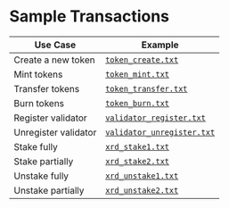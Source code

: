 # Sample Transactions

| **Use Case**         | **Example**                                              |
|----------------------|----------------------------------------------------------|
| Create a new token   | [`token_create.txt`](./token_create.txt)                 |
| Mint tokens          | [`token_mint.txt`](./token_mint.txt)                     |
| Transfer tokens      | [`token_transfer.txt`](./token_transfer.txt)             |
| Burn tokens          | [`token_burn.txt`](./token_burn.txt)                     |
| Register validator   | [`validator_register.txt`](./validator_register.txt)     |
| Unregister validator | [`validator_unregister.txt`](./validator_unregister.txt) |
| Stake fully          | [`xrd_stake1.txt`](./xrd_stake1.txt)                     |
| Stake partially      | [`xrd_stake2.txt`](./xrd_stake2.txt)                     |
| Unstake fully        | [`xrd_unstake1.txt`](./xrd_unstake1.txt)                 |
| Unstake partially    | [`xrd_unstake2.txt`](./xrd_unstake2.txt)                 |
